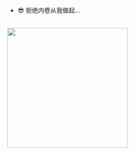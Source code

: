 


- 😎 拒绝内卷从我做起...
<br />

<img src="https://media.giphy.com/media/SWoSkN6DxTszqIKEqv/giphy.gif" height="275" />

<br />

